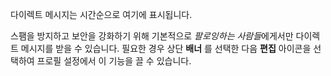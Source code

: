 다이렉트 메시지는 시간순으로 여기에 표시됩니다.

스팸을 방지하고 보안을 강화하기 위해 기본적으로 *팔로잉하는 사람들*에게서만 다이렉트 메시지를 받을 수 있습니다. 필요한 경우 상단 **배너** 를 선택한 다음 **편집** 아이콘을 선택하여 프로필 설정에서 이 기능을 끌 수 있습니다.
